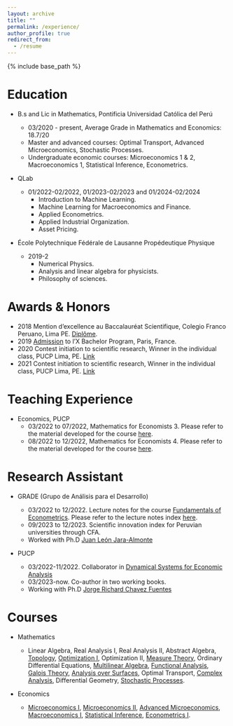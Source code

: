 ```yaml
---
layout: archive
title: ""
permalink: /experience/
author_profile: true
redirect_from:
  - /resume
---
```


{% include base_path %}


Education
======

* B.s and Lic in Mathematics, Pontificia Universidad Católica del Perú
  * 03/2020 - present, Average Grade in Mathematics and Economics: 18.7/20
  * Master and advanced courses: Optimal Transport, Advanced Microeconomics, Stochastic Processes.
  * Undergraduate economic courses: Microeconomics 1 & 2, Macroeconomics 1, Statistical Inference, Econometrics.
  
* QLab
  * 01/2022-02/2022, 01/2023-02/2023 and 01/2024-02/2024   
    * Introduction to Machine Learning.
    * Machine Learning for Macroeconomics and Finance.
    * Applied Econometrics.
    * Applied Industrial Organization.
    * Asset Pricing.

* École Polytechnique Fédérale de Lausanne Propédeutique Physique
  * 2019-2
    * Numerical Physics.
    * Analysis and linear algebra for physicists.
    *   Philosophy of sciences. 

Awards & Honors
======

* 2018 Mention d’excellence au Baccalauréat Scientifique, Colegio Franco Peruano, Lima PE. [Diplôme](https://MarceloGallardoB.github.io/files/notes_bac.pdf).
* 2019 [Admission](https://MarceloGallardoB.github.io/files/admission_l_X.pdf) to l’X Bachelor Program, Paris, France.
* 2020 Contest initiation to scientific research, Winner in the individual class, PUCP Lima, PE.  <a href="https://facultad.pucp.edu.pe/generales-ciencias/evento/ganadores-del-concurso-proyecto-iniciacion-la-investigacion-2020/" role="button" target="_blank"> Link </a>
* 2021 Contest initiation to scientific research, Winner in the individual class, PUCP Lima, PE. <a href="https://facultad.pucp.edu.pe/generales-ciencias/nota-de-prensa/ganadores-ee-gg-cc-2021/" role="button" target="_blank"> Link </a>

Teaching Experience
======
* Economics, PUCP
  * 03/2022 to 07/2022, Mathematics for Economists 3. Please refer to the material developed for the course [here](https://drive.google.com/drive/folders/1OYpuLyB-UFUBMWVZcSQYUNy0VU0detU0?usp=sharing).
  * 08/2022 to 12/2022, Mathematics for Economists 4. Please refer to the material developed for the course [here](https://drive.google.com/drive/folders/1uUf2qqCVaAEA85aDHuXdz7JI3YZ5gqfC?usp=sharing).
 
Research Assistant
======
* GRADE (Grupo de Análisis para el Desarrollo)
  * 03/2022 to 12/2022. Lecture notes for the course [Fundamentals of Econometrics](https://facultad.pucp.edu.pe/ciencias-sociales/cursos/fundamentos-de-econometria/). Please refer to the lecture notes index [here](https://MarceloGallardoB.github.io/files/index_lecture_notes_econometrics.pdf).
  * 09/2023 to 12/2023. Scientific innovation index for Peruvian universities through CFA. 
  * Worked with Ph.D [Juan León Jara-Almonte](https://www.grade.org.pe/investigadores/personal/jleon/)
    
* PUCP
  * 03/2022-11/2022. Collaborator in [Dynamical Systems for Economic Analysis](https://repositorio.pucp.edu.pe/index/handle/123456789/187345)
  * 03/2023-now. Co-author in two working books.    
  * Working with Ph.D [Jorge Richard Chavez Fuentes](https://www.pucp.edu.pe/profesor/jorge-chavez-fuentes)
   
Courses 
======
* Mathematics
  * Linear Algebra, Real Analysis I, Real Analysis II, Abstract Algebra, [Topology](https://drive.google.com/drive/folders/1Ef6LkU1bSBeBSmpz4niSgTqvbvkBlkY2?usp=sharing), [Optimization I](https://drive.google.com/drive/folders/1NL-AUp38V9Gvq3onLR8rH-_G3_5cjeeu?usp=sharing), Optimization II, [Measure Theory](https://drive.google.com/drive/folders/1A9ruFgBU2c4hgbMfaSqriXG5po_zvhJY?usp=sharing), Ordinary Differential Equations, [Multilinear Algebra](https://drive.google.com/drive/folders/17BLzbIob1aTNB3jDGUX50EWOOCz-VbZt?usp=sharing), [Functional Analysis](https://drive.google.com/drive/folders/1yOLo_AnVmboiwv-X87GJYXVu8ztOeZfO?usp=sharing), [Galois Theory](https://drive.google.com/drive/folders/1ZUmAaJerUQ3xULnM9oazKLboPiBG05Zk?usp=sharing), [Analysis over Surfaces](https://drive.google.com/drive/folders/1RvgDrmKVTvZPMdAhPHdjdUJHwhLrRCxO?usp=sharing), Optimal Transport, [Complex Analysis](https://drive.google.com/drive/folders/1m-0N2xtkmVQCTG6WmqkAznkiRGEvLfH6?usp=sharing), Differential Geometry, [Stochastic Processes](https://drive.google.com/drive/folders/19iQ7d3kyL65gAiHaKLz8BdbKbhiv0iPH?usp=sharing).
     
* Economics
  * [Microeconomics I](https://drive.google.com/drive/folders/1oSQwkH64T73wk6ZFf5SPIFRNeqxiVngn?usp=sharing), [Microeconomics II](https://drive.google.com/drive/folders/16OCvjU8U9B8Z6JECZa15Iwo2jedA7kV2?usp=sharing), [Advanced Microeconomics](https://drive.google.com/drive/folders/1I85_3H-vLM7GDlekQ5eQ5BCPyshtxiuq?usp=sharing), [Macroeconomics I](https://drive.google.com/drive/folders/1yfofKdzVbLH7dEuK6cQjODBFlUF0PJcX?usp=sharing), [Statistical Inference](https://drive.google.com/drive/folders/1EsonJMZ1ArQQnMVi3o5SLpcpy1fxJPku?usp=sharing), [Econometrics I](https://drive.google.com/drive/folders/18ALlOW04LfnHNp4yDPRMlop7HTvln3-h?usp=sharing).    


